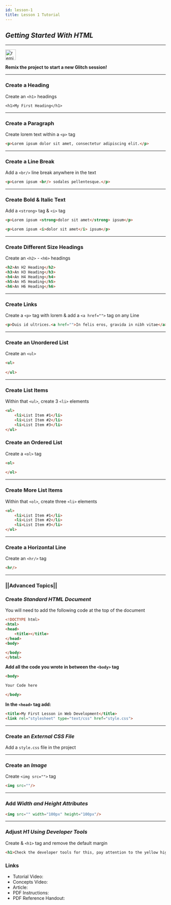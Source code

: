 ```yaml
---
id: lesson-1
title: Lesson 1 Tutorial
---
```


##  *Getting Started With HTML*

<!-- Remix Button -->

---

<a href="https://glitch.com/edit/#!/remix/get-started-document" target="_blank">
  <img src="https://cdn.glitch.com/2bdfb3f8-05ef-4035-a06e-2043962a3a13%2Fremix%402x.png?1513093958726" alt="remix this" height="33">
</a>

**Remix the project to start a new Glitch session!**

---

### Create a **Heading**
Create an `<h1>` headings

```hmtl
<h1>My First Heading</h1>
```
---
### Create a **Paragraph**
Create lorem text within a `<p>` tag

```html
<p>Lorem ipsum dolor sit amet, consectetur adipiscing elit.</p>
```
---
### Create a **Line Break**
Add a `<br/>` line break anywhere in the text

```html
<p>Lorem ipsum <br/> sodales pellentesque.</p>
```
---
### Create **Bold & Italic Text**
Add a `<strong>` tag &  `<i>` tag
```html
<p>Lorem ipsum <strong>dolor sit amet</strong> ipsum</p>
```

```html
<p>Lorem ipsum <i>dolor sit amet</i> ipsum</p>
```

---
### Create **Different Size Headings**  
Create an `<h2>` - `<h6>` headings

```html
<h2>An H2 Heading</h2>
<h3>An H3 Heading</h3>
<h4>An H4 Heading</h4>
<h5>An H5 Heading</h5>
<h6>An H6 Heading</h6>
```
---
### Create **Links** 
Create a `<p>` tag with lorem & add a `<a href="">` tag on any Line

```html
<p>Duis id ultrices.<a href="">In felis eros, gravida in nibh vitae</a>, mollis.</p>
```

---
### Create an **Unordered List**
Create an `<ul>`

```html
<ul>
	
</ul>
```
---
###  Create **List Items**
Within that `<ul>`, create 3 `<li>` elements

```html
<ul>
	<li>List Item #1</li>
	<li>List Item #2</li>
	<li>List Item #3</li>
</ul>
```   

### Create an **Ordered List**
Create a `<ol>` tag

```html
<ol>
    	
</ol>
```

---
### Create More **List Items**
Within that `<ol>`, create three `<li>` elements

```html
<ol>
	<li>List Item #1</li>
	<li>List Item #2</li>
	<li>List Item #3</li>
</ol>
```

---
### Create a **Horizontal Line** 
Create an `<hr/>` tag

```html
<hr/>
```

---

### **||Advanced Topics||**


### Create _Standard HTML Document_ 
You will need to add the following code at the top of the document

```html
<!DOCTYPE html>
<html>
<head>
	<title></title>
</head>
<body>

</body>
</html>
```

**Add all the code you wrote in between the `<body>` tag**

```html
<body>

Your Code here

</body>
```

**In the `<head>` tag add:**

```html
<title>My First Lesson in Web Development</title>
<link rel="stylesheet" type="text/css" href="style.css">
```
---

### Create an _External CSS File_ 
Add a `style.css` file in the project

---

### Create an _Image_
Create `<img src="">` tag

```html
<img src=""/>
```
---
### Add _Width and Height Attributes_

```html
<img src="" width="100px" height="100px"/>
```
---
### Adjust _H1 Using Developer Tools_
Create & `<h1>` tag and remove the default margin

```html
<h1>Check the developer tools for this, pay attention to the yellow highlighted area</h1>
```



### **Links**
* Tutorial Video:
* Concepts Video:
* Article:
* PDF Instructions:
* PDF Reference Handout: 